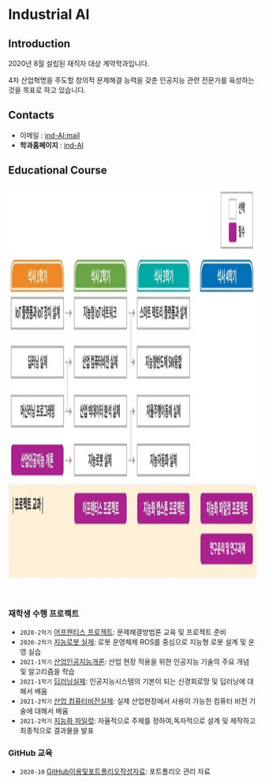 # **Industrial AI** 

## Introduction

2020년 8월 설립된 재직자 대상 계약학과입니다.

4차 산업혁명을 주도할 창의적 문제해결 능력을 갖춘 인공지능 관련 전문가를 육성하는 것을 목표로 하고 있습니다.

## Contacts

- 이메일 : [ind-AI:mail](mailto:indai.cbnu.ac.kr)
- **학과홈페이지** : [ind-AI](https://github.com/industrial-AI)

## Educational Course

<p align="center">
  
<img src="./images/EdCoourse.JPG"  width="1200" height="800">

</p>
</br>

### 재학생 수행 프로젝트

- `2020-2학기` [어프렌티스 프로젝트](https://github.com/kjj3436/industrial-AI/tree/master/projects/어프렌티스-프로젝트): 문제해결방법론 교육 및 프로젝트 준비
- `2020-2학기` [지능로봇 실제](https://github.com/kjj3436/industrial-AI/tree/master/projects/지능로봇-실제): 로봇 운영체제 ROS를 중심으로 지능형 로봇 설계 및 운영 실습
- `2021-1학기` [산업인공지능개론](https://github.com/kjj3436/industrial-AI/tree/master/projects/산업인공지능개론): 산업 현장 적용을 위한 인공지능 기술의 주요 개념 및 알고리즘을 학습
- `2021-1학기` [딥러닝실제](https://github.com/kjj3436/industrial-AI/tree/master/projects/딥러닝실제): 인공지능시스템의 기본이 되는 신경회로망 및 딥러닝에 대해서 배움
- `2021-2학기` [산업 컴퓨터비전실제](https://github.com/kjj3436/industrial-AI/tree/master/projects/산업%20컴퓨터비전실제): 실제 산업현장에서 사용이 가능한 컴퓨터 비전 기술에 대해서 배움
- `2021-2학기` [지능화 파일럿](https://github.com/kjj3436/industrial-AI/tree/master/projects/지능화%20파일럿): 자율적으로 주제를 정하여,독자적으로 설계 및 제작하고 최종적으로 결과물을 발표

### GitHub 교육

- `2020-10` [GitHub이용및포트폴리오작성자료](https://github.com/Bessesian/industrial-AI/tree/master/Education): 포트폴리오 관리 자료

